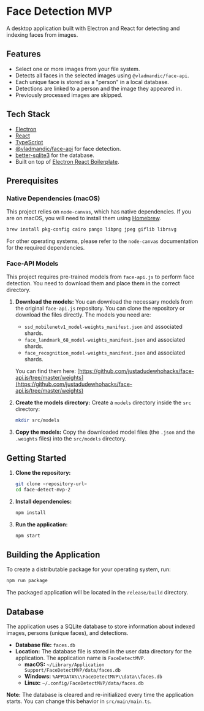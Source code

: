# Face Detection MVP

A desktop application built with Electron and React for detecting and indexing faces from images.

## Features

- Select one or more images from your file system.
- Detects all faces in the selected images using `@vladmandic/face-api`.
- Each unique face is stored as a "person" in a local database.
- Detections are linked to a person and the image they appeared in.
- Previously processed images are skipped.

## Tech Stack

- [Electron](https://www.electronjs.org/)
- [React](https://reactjs.org/)
- [TypeScript](https://www.typescriptlang.org/)
- [@vladmandic/face-api](https://github.com/vladmandic/face-api) for face detection.
- [better-sqlite3](https://github.com/WiseLibs/better-sqlite3) for the database.
- Built on top of [Electron React Boilerplate](https://github.com/electron-react-boilerplate/electron-react-boilerplate).

## Prerequisites

### Native Dependencies (macOS)

This project relies on `node-canvas`, which has native dependencies. If you are on macOS, you will need to install them using [Homebrew](https://brew.sh/).

```bash
brew install pkg-config cairo pango libpng jpeg giflib librsvg
```

For other operating systems, please refer to the `node-canvas` documentation for the required dependencies.

### Face-API Models

This project requires pre-trained models from `face-api.js` to perform face detection. You need to download them and place them in the correct directory.

1.  **Download the models:** You can download the necessary models from the original `face-api.js` repository. You can clone the repository or download the files directly. The models you need are:
    - `ssd_mobilenetv1_model-weights_manifest.json` and associated shards.
    - `face_landmark_68_model-weights_manifest.json` and associated shards.
    - `face_recognition_model-weights_manifest.json` and associated shards.

    You can find them here: [https://github.com/justadudewhohacks/face-api.js/tree/master/weights](https://github.com/justadudewhohacks/face-api.js/tree/master/weights)

2.  **Create the models directory:** Create a `models` directory inside the `src` directory:
    ```bash
    mkdir src/models
    ```

3.  **Copy the models:** Copy the downloaded model files (the `.json` and the `.weights` files) into the `src/models` directory.

## Getting Started

1.  **Clone the repository:**
    ```bash
    git clone <repository-url>
    cd face-detect-mvp-2
    ```

2.  **Install dependencies:**
    ```bash
    npm install
    ```

3.  **Run the application:**
    ```bash
    npm start
    ```

## Building the Application

To create a distributable package for your operating system, run:

```bash
npm run package
```

The packaged application will be located in the `release/build` directory.

## Database

The application uses a SQLite database to store information about indexed images, persons (unique faces), and detections.

-   **Database file:** `faces.db`
-   **Location:** The database file is stored in the user data directory for the application. The application name is `FaceDetectMVP`.
    -   **macOS:** `~/Library/Application Support/FaceDetectMVP/data/faces.db`
    -   **Windows:** `%APPDATA%\\FaceDetectMVP\\data\\faces.db`
    -   **Linux:** `~/.config/FaceDetectMVP/data/faces.db`

**Note:** The database is cleared and re-initialized every time the application starts. You can change this behavior in `src/main/main.ts`.
